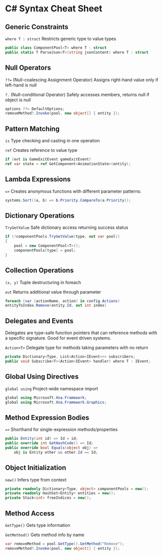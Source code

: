 # C# Syntax Cheat Sheet

## Generic Constraints

`where T : struct` Restricts generic type to value types

```csharp
public class ComponentPool<T> where T : struct
public static T ParseJson<T>(string jsonContent) where T : struct
```

## Null Operators

`??=` (Null-coalescing Assignment Operator) Assigns right-hand value only if left-hand is null

`?.` (Null-conditional Operator) Safely accesses members, returns null if object is null

```csharp
options ??= DefaultOptions;
removeMethod?.Invoke(pool, new object[] { entity });
```

## Pattern Matching

`is` Type checking and casting in one operation

`ref` Creates reference to value type

```csharp
if (evt is GameExitEvent gameExitEvent)
ref var state = ref GetComponent<AnimationState>(entity);
```

## Lambda Expressions

`=>` Creates anonymous functions with different parameter patterns:

```csharp
systems.Sort((a, b) => b.Priority.CompareTo(a.Priority));
```

## Dictionary Operations

`TryGetValue` Safe dictionary access returning success status

```csharp
if (!componentPools.TryGetValue(type, out var pool))
{
    pool = new ComponentPool<T>();
    componentPools[type] = pool;
}
```

## Collection Operations

`(x, y)` Tuple destructuring in foreach

`out` Returns additional value through parameter

```csharp
foreach (var (actionName, action) in config.Actions)
entityToIndex.Remove(entity.Id, out int index)
```

## Delegates and Events

Delegates are type-safe function pointers that can reference methods with a specific signature. Good for event driven systems.

`Action<T>` Delegate type for methods taking parameters with no return

```csharp
private Dictionary<Type, List<Action<IEvent>>> subscribers;
public void Subscribe<T>(Action<IEvent> handler) where T : IEvent;
```

## Global Using Directives

`global using` Project-wide namespace import

```csharp
global using Microsoft.Xna.Framework;
global using Microsoft.Xna.Framework.Graphics;
```

## Method Expression Bodies

`=>` Shorthand for single-expression methods/properties

```csharp
public Entity(int id) => Id = id;
public override int GetHashCode() => Id;
public override bool Equals(object obj) => 
    obj is Entity other && other.Id == Id;
```

## Object Initialization

`new()` Infers type from context  

```csharp
private readonly Dictionary<Type, object> componentPools = new();
private readonly HashSet<Entity> entities = new();
private Stack<int> freeIndices = new();
```

## Method Access

`GetType()` Gets type information  

`GetMethod()` Gets method info by name

```csharp
var removeMethod = pool.GetType().GetMethod("Remove");
removeMethod?.Invoke(pool, new object[] { entity });
```
